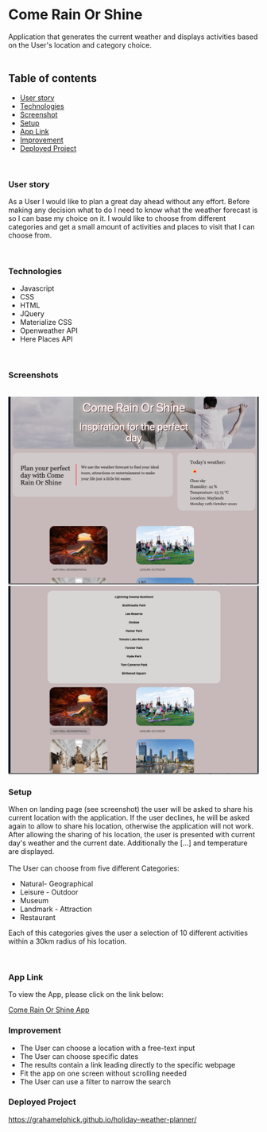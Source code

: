 # Come Rain Or Shine
Application that generates the current weather and displays activities based on the User's location and category choice. 
<br>
<br>
## Table of contents
* [ User story](#User%20story)
* [Technologies](#Technologies)
* [Screenshot](#Screenshots)
* [Setup](#Setup)
* [App Link](#App%Link)
* [Improvement](#Improvement)
* [Deployed Project](#Deployed%20Project)


<br>


### User story

As a User I would like to plan a great day ahead without any effort. Before making any decision what to do I need to know what the weather forecast is so I can base my choice on it. I would like to choose from different categories and get a small amount of activities and places to visit that I can choose from.

<br>

### Technologies
<ul>
<li>Javascript
<li>CSS
<li>HTML
<li>JQuery
<li>Materialize CSS
<li>Openweather API
<li>Here Places API
</ul>


<br>

### Screenshots 

<br>

<img src="./assets/screenshots/app-screenshot1.png" alt="landing page">
<img src="./assets/screenshots/app-screenshot2.png" alt="category results">

<br>

### Setup

When on landing page (see screenshot) the user will be asked to share his current location with the application. If the user declines, he will be asked again to allow to share his location, otherwise the application will not work.
After allowing the sharing of his location, the user is presented with current day's weather and the current date. Additionally the [...] and temperature are displayed.
<br><br>
The User can choose from five different Categories:

* Natural- Geographical
* Leisure - Outdoor
* Museum
* Landmark - Attraction
* Restaurant

Each of this categories gives the user a selection of 10 different activities within a 30km radius of his location.

<br>

### App Link
To view the App, please click on the link below:

[Come Rain Or Shine App](https://grahamelphick.github.io/holiday-weather-planner/)


### Improvement

* The User can choose a location with a free-text input
* The User can choose specific dates
* The results contain a link leading directly to the specific webpage
* Fit the app on one screen without scrolling needed
* The User can use a filter to narrow the search


### Deployed Project
https://grahamelphick.github.io/holiday-weather-planner/
